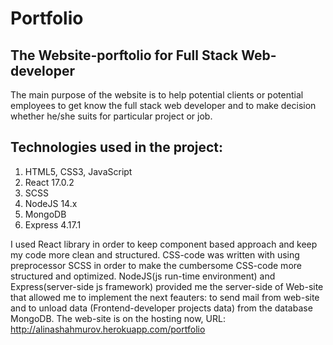 # Portfolio
## The Website-porftolio for Full Stack Web-developer
The main purpose of the website is to help potential clients or potential employees to get know the full stack web developer and to make decision whether he/she suits for particular project or job. 
## Technologies used in the project:
1. HTML5, CSS3, JavaScript
2. React 17.0.2
3. SCSS 
3. NodeJS 14.x
4. MongoDB  
5. Express 4.17.1

I used React library in order to keep component based approach and keep my code more clean and structured. CSS-code was written with using preprocessor SCSS in order to make the 
cumbersome CSS-code more structured and optimized. NodeJS(js run-time environment) and Express(server-side js framework) provided me the server-side of Web-site that allowed me to 
implement the next feauters: to send mail from web-site and to unload data (Frontend-developer projects data) from the database MongoDB.
The web-site is on the hosting now, URL: http://alinashahmurov.herokuapp.com/portfolio
